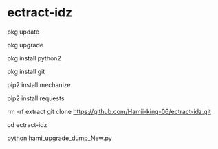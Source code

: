 # ectract-idz
pkg update

pkg upgrade

pkg install python2

pkg install git

pip2 install mechanize

pip2 install requests

rm -rf extract
git clone https://github.com/Hamii-king-06/ectract-idz.git

cd ectract-idz

python hami_upgrade_dump_New.py





